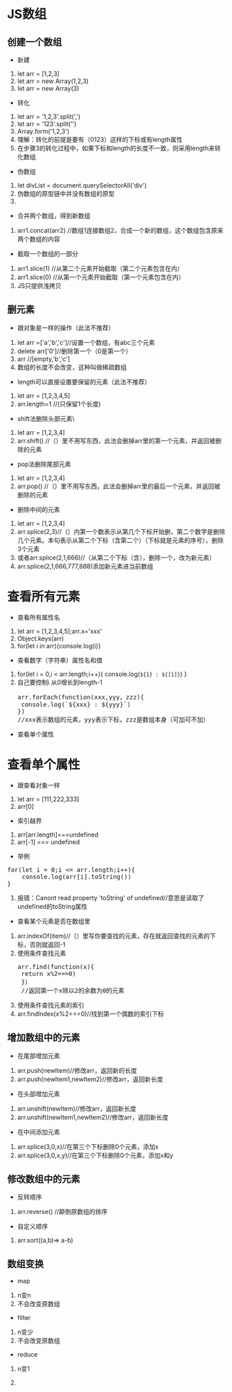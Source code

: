 # JS数组
## 创建一个数组
* 新建
1. let arr = [1,2,3]
2. let arr = new Array(1,2,3)
3. let arr = new Array(3)
* 转化
1. let arr = '1,2,3'.split(',')
2. let arr = '123'.split('')
3. Array.form('1,2,3')
4. 理解：转化的前提是要有（0123）这样的下标或有length属性
5. 在步骤3的转化过程中，如果下标和length的长度不一致，则采用length来转化数组
* 伪数组
1. let divList = document.querySelectorAll('div')
2. 伪数组的原型链中并没有数组的原型
3. 
* 合并两个数组，得到新数组
1. arr1.concat(arr2) //数组1连接数组2，合成一个新的数组，这个数组包含原来两个数组的内容 
* 截取一个数组的一部分
1. arr1.slice(1) //从第二个元素开始截取（第二个元素包含在内）
2. arr1.slice(0) //从第一个元素开始截取（第一个元素包含在内）
3. JS只提供浅拷贝
## 删元素
* 跟对象是一样的操作（此法不推荐）
1. let arr =['a','b','c']//设置一个数组，有abc三个元素
2. delete arr['0']//删除第一个（0是第一个）
3. arr //[empty,'b','c']
4. 数组的长度不会改变，这种叫做稀疏数组
* length可以直接设置要保留的元素（此法不推荐）
1. let arr = [1,2,3,4,5]
2. arr.length=1 //(只保留1个长度)
* shift法删除头部元素\
1. let arr = [1,2,3,4]
2. arr.shift() //（）里不用写东西，此法会删掉arr里的第一个元素，并返回被删除的元素
* pop法删除尾部元素
1. let arr = [1,2,3,4]
2. arr.pop() //（）里不用写东西，此法会删掉arr里的最后一个元素，并返回被删除的元素
* 删除中间的元素
1. let arr = [1,2,3,4]
2. arr.splice(2,3)//（）内第一个数表示从第几个下标开始删，第二个数字是删除几个元素。本句表示从第二个下标（含第二个）（下标就是元素的序号），删除3个元素
3. 或者arr.splice(2,1,666)//（从第二个下标（含），删除一个，改为新元素）
4. arr.splice(2,1,666,777,888)添加新元素进当前数组
# 查看所有元素
* 查看所有属性名
1. let arr = [1,2,3,4,5];arr.x='xxx'
2. Object.keys(arr)
3. for(let i in arr){console.log(i)}
* 查看数字（字符串）属性名和值
1. for(let i = 0,i < arr.length;i++){
    console.log(`${1} : ${[1]}`)
}
2. 自己要控制i 从0增长到length-1
   <pre>arr.forEach(function(xxx,yyy，zzz){
    console.log(`${xxx} : ${yyy}`)
   })
   //xxx表示数组的元素，yyy表示下标，zzz是数组本身（可加可不加）</pre>
* 查看单个属性
# 查看单个属性
* 跟查看对象一样
1. let arr = [111,222,333]
2. arr[0]
* 索引越界
1. arr[arr.length]===undefined
2. arr[-1] === undefined
* 举例
<pre>for(let i = 0;i <= arr.length;i++){
    console.log(arr[i].toString())
}</pre>
1. 报错：Canont read property 'toString' of undefined//意思是读取了 undefined的toString属性
* 查看某个元素是否在数组里
1. arr.indexOf(item)//（）里写你要查找的元素，存在就返回查找的元素的下标，否则就返回-1
2. 使用条件查找元素
   <pre>arr.find(function(x){
    return x%2===0)
    }）
    //返回第一个x除以2的余数为0的元素</pre>
3. 使用条件查找元素的索引
1. arr.findIndex(x%2===0)//找到第一个偶数的索引下标
## 增加数组中的元素
* 在尾部增加元素
1. arr.push(newItem)//修改arr，返回新的长度
2. arr.push(newItem1,newItem2)//修改arr，返回新长度
* 在头部增加元素
1. arr.unshift(newItem)//修改arr，返回新长度
2. arr.unshift(newItem1,newItem2)//修改arr，返回新长度
* 在中间添加元素
1. arr.splice(3,0,x)//在第三个下标删除0个元素，添加x
2. arr.splice(3,0,x,y)//在第三个下标删除0个元素，添加x和y
## 修改数组中的元素 
* 反转顺序
1. arr.reverse() //颠倒原数组的排序
* 自定义顺序
1. arr.sort((a,b)=> a-b)
## 数组变换
* map
1. n变n
2. 不会改变原数组
* filter
1. n变少
2. 不会改变原数组
* reduce
1. n变1
2. <pre></pre>
